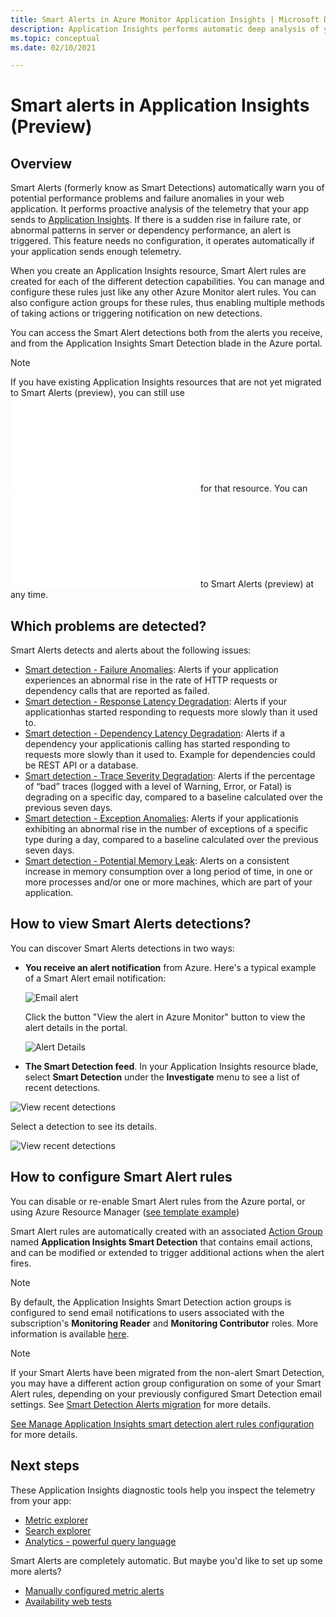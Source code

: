 ```yaml
---
title: Smart Alerts in Azure Monitor Application Insights | Microsoft Docs
description: Application Insights performs automatic deep analysis of your app telemetry and warns you of potential problems or performance degradation. Now alerting on found anomalies
ms.topic: conceptual
ms.date: 02/10/2021

---
```


# Smart alerts in Application Insights (Preview)

## Overview

Smart Alerts (formerly know as Smart Detections) automatically warn you of potential performance problems and failure anomalies in your web application. It performs proactive analysis of the telemetry that your app sends to [Application Insights](./app-insights-overview.md). If there is a sudden rise in failure rate, or abnormal patterns in server or dependency performance, an alert is triggered. This feature needs no configuration, it operates automatically if your application sends enough telemetry.

When you create an Application Insights resource, Smart Alert rules are created for each of the different detection capabilities. You can manage and configure these rules just like any other Azure Monitor alert rules. You can also configure action groups for these rules, thus enabling multiple methods of taking actions or triggering notification on new detections.

You can access the Smart Alert detections both from the alerts you receive, and from the Application Insights Smart Detection blade in the Azure portal.

> [!NOTE]
> If you have existing Application Insights resources that are not yet migrated to Smart Alerts (preview), you can still use ![Smart Detections](../app/proactive-diagnostics.md) for that resource. You can ![migrate](.alerts-smart-detections-migration.md) to Smart Alerts (preview) at any time.

## Which problems are detected?

Smart Alerts detects and alerts about the following issues:

* [Smart detection - Failure Anomalies](./proactive-failure-diagnostics.md): Alerts if your application experiences an abnormal rise in the rate of HTTP requests or dependency calls that are reported as failed.
* [Smart detection - Response Latency Degradation](./alerts-response-latency-degradation.md): Alerts if your applicationhas started responding to requests more slowly than it used to.
* [Smart detection - Dependency Latency Degradation](./alerts-dependency-latency-degradation.md): Alerts if a dependency your applicationis calling has started responding to requests more slowly than it used to. Example for dependencies could be REST API or a database.
* [Smart detection - Trace Severity Degradation](./alerts-trace-severity-degradation.md): Alerts if the percentage of “bad” traces (logged with a level of Warning, Error, or Fatal) is degrading on a specific day, compared to a baseline calculated over the previous seven days.
* [Smart detection - Exception Anomalies](./alerts-exception-anomalies.md): Alerts if your applicationis exhibiting an abnormal rise in the number of exceptions of a specific type during a day, compared to a baseline calculated over the previous seven days.
* [Smart detection - Potential Memory Leak](./alerts-potential-memory-leak.md): Alerts on a consistent increase in memory consumption over a long period of time, in one or more processes and/or one or more machines, which are part of your application.

## How to view Smart Alerts detections?

You can discover Smart Alerts detections in two ways:

* **You receive an alert notification** from Azure. Here's a typical example of a Smart Alert email notification:
  
    ![Email alert](media/Smart-Detections-Alerts/Smart-Detection-Feed.png)
  
    Click the button "View the alert in Azure Monitor" button to view the alert details in the portal.
  
    ![Alert Details](media/Smart-Detections-Alerts/Smart-Detection-Feed.png)

* **The Smart Detection feed**. In your Application Insights resource blade, select **Smart Detection** under the **Investigate** menu to see a list of recent detections.

![View recent detections](media/Smart-Detections-Alerts/Smart-Detection-Feed.png)

Select a detection to see its details.

![View recent detections](media/Smart-Detections-Alerts/Smart-Detection-Feed.png)

## How to configure Smart Alert rules

You can disable or re-enable Smart Alert rules from the Azure portal, or using Azure Resource Manager ([see template example](./smart-detection-alerts-arm-config.md))

Smart Alert rules are automatically created with an associated [Action Group](../platform/action-groups.md) named **Application Insights Smart Detection** that contains email actions, and can be modified or extended to trigger additional actions when the alert fires.

> [!NOTE]
> By default, the Application Insights Smart Detection action groups is configured to send email notifications to users associated with the subscription's **Monitoring Reader** and **Monitoring Contributor** roles. More information is available [here](./smart-detection-alerts-configuration.md).

> [!NOTE]
> If your Smart Alerts have been migrated from the non-alert Smart Detection, you may have a different action group configuration on some of your Smart Alert rules, depending on your previously configured Smart Detection email settings. See [Smart Detection Alerts migration](./smart-detection-alerts-migration.md) for more details.

[See Manage Application Insights smart detection alert rules configuration](./smart-detection-alerts-configuration.md) for more details.

## Next steps

These Application Insights diagnostic tools help you inspect the telemetry from your app:

* [Metric explorer](../platform/metrics-charts.md)
* [Search explorer](./diagnostic-search.md)
* [Analytics - powerful query language](../log-query/log-analytics-tutorial.md)

Smart Alerts are completely automatic. But maybe you'd like to set up some more alerts?

* [Manually configured metric alerts](../platform/alerts-log.md)
* [Availability web tests](./monitor-web-app-availability.md)
